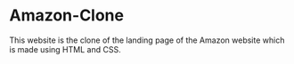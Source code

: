 # Amazon-Clone
This website is the clone of the landing page of the Amazon website which is made using HTML and CSS.
